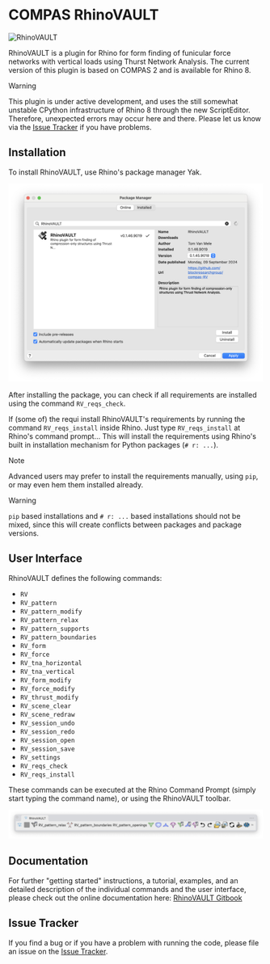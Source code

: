 # COMPAS RhinoVAULT

![RhinoVAULT](compas-RV.jpg)

RhinoVAULT is a plugin for Rhino for form finding of funicular force networks with vertical loads using Thurst Network Analysis. The current version of this plugin is based on COMPAS 2 and is available for Rhino 8.

> [!WARNING]  
> This plugin is under active development,
> and uses the still somewhat unstable CPython infrastructure
> of Rhino 8 through the new ScriptEditor.
> Therefore, unexpected errors may occur here and there.
> Please let us know via the [Issue Tracker](https://github.com/BlockResearchGroup/compas-RV/issues) if you have problems.

## Installation

To install RhinoVAULT, use Rhino's package manager Yak.

![RhinoVAULT installation with Yak](resources/images/RhinoVAULT_yak.png)

After installing the package, you can check if all requirements are installed using the command `RV_reqs_check`.

If (some of) the requi install RhinoVAULT's requirements by running the command `RV_reqs_install` inside Rhino. Just type `RV_reqs_install` at Rhino's command prompt...
This will install the requirements using Rhino's built in installation mechanism for Python packages (`# r: ...`).

> [!NOTE]  
> Advanced users may prefer to install the requirements manually,
using `pip`, or may even hem them installed already.

> [!WARNING]  
> `pip` based installations and `# r: ...` based installations should not be mixed, since this will create conflicts between packages and package versions.

## User Interface

RhinoVAULT defines the following commands:

* `RV`
* `RV_pattern`
* `RV_pattern_modify`
* `RV_pattern_relax`
* `RV_pattern_supports`
* `RV_pattern_boundaries`
* `RV_form`
* `RV_force`
* `RV_tna_horizontal`
* `RV_tna_vertical`
* `RV_form_modify`
* `RV_force_modify`
* `RV_thrust_modify`
* `RV_scene_clear`
* `RV_scene_redraw`
* `RV_session_undo`
* `RV_session_redo`
* `RV_session_open`
* `RV_session_save`
* `RV_settings`
* `RV_reqs_check`
* `RV_reqs_install`

These commands can be executed at the Rhino Command Prompt (simply start typing the command name),
or using the RhinoVAULT toolbar.

![RhinoVAULT toolbar](resources/images/RhinoVAULT_toolbar.png)

## Documentation

For further "getting started" instructions, a tutorial, examples, and an detailed description of the individual commands and the user interface, please check out the online documentation here: [RhinoVAULT Gitbook](https://blockresearchgroup.gitbook.io/RhinoVAULT)

## Issue Tracker

If you find a bug or if you have a problem with running the code, please file an issue on the [Issue Tracker](https://github.com/blockresearchgroup/compas-RV/issues).
